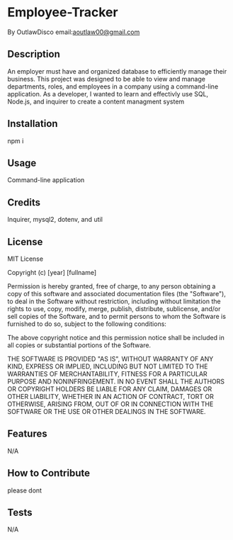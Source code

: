 # Employee-Tracker

By OutlawDisco
email:aoutlaw00@gmail.com

## Description

An employer must have and organized database to efficiently manage their business.
This project was designed to be able to view and manage departments, roles, and employees in a company using a command-line application.
As a developer, I wanted to learn and effectivly use SQL, Node.js, and inquirer to create a content managment system

## Installation

npm i

## Usage

Command-line application

## Credits

Inquirer, mysql2, dotenv, and util

## License

MIT License

Copyright (c) [year] [fullname]

Permission is hereby granted, free of charge, to any person obtaining a copy
of this software and associated documentation files (the "Software"), to deal
in the Software without restriction, including without limitation the rights
to use, copy, modify, merge, publish, distribute, sublicense, and/or sell
copies of the Software, and to permit persons to whom the Software is
furnished to do so, subject to the following conditions:

The above copyright notice and this permission notice shall be included in all
copies or substantial portions of the Software.

THE SOFTWARE IS PROVIDED "AS IS", WITHOUT WARRANTY OF ANY KIND, EXPRESS OR
IMPLIED, INCLUDING BUT NOT LIMITED TO THE WARRANTIES OF MERCHANTABILITY,
FITNESS FOR A PARTICULAR PURPOSE AND NONINFRINGEMENT. IN NO EVENT SHALL THE
AUTHORS OR COPYRIGHT HOLDERS BE LIABLE FOR ANY CLAIM, DAMAGES OR OTHER
LIABILITY, WHETHER IN AN ACTION OF CONTRACT, TORT OR OTHERWISE, ARISING FROM,
OUT OF OR IN CONNECTION WITH THE SOFTWARE OR THE USE OR OTHER DEALINGS IN THE
SOFTWARE.

## Features

N/A

## How to Contribute

please dont

## Tests

N/A
